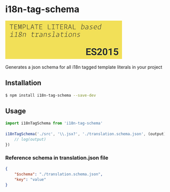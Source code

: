 # i18n-tag-schema
![](images/vscode-18n-tag-schema-icon-big.jpg)

Generates a json schema for all i18n tagged template literals in your project


## Installation

```sh
$ npm install i18n-tag-schema --save-dev
```

## Usage
```js
import i18nTagSchema from 'i18n-tag-schema'

i18nTagSchema('./src', '\\.jsx?', './translation.schema.json', (output) => {
    // log(output)
})
```

### Reference schema in translation.json file
```json
{
    "$schema": "./translation.schema.json",
    "key": "value"
}
```
